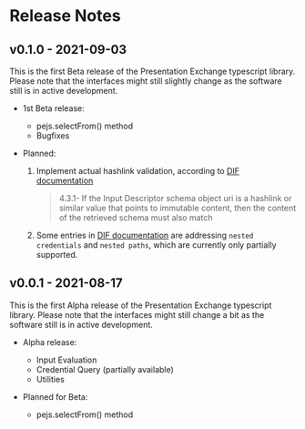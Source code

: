 # Release Notes

## v0.1.0 - 2021-09-03
This is the first Beta release of the Presentation Exchange typescript library. Please note that the interfaces might still slightly change as the software still is in active development.

- 1st Beta release:
  * pejs.selectFrom() method
  * Bugfixes


- Planned:
  1. Implement actual hashlink validation, according to [DIF documentation](https://identity.foundation/presentation-exchange/#input-evaluation)
  
     >4.3.1- If the Input Descriptor schema object uri is a hashlink or similar value that points to immutable content, then the content of the retrieved schema must also match
  2. Some entries in [DIF documentation](https://identity.foundation/presentation-exchange/#input-evaluation) are addressing `nested credentials` and `nested paths`, which are currently only partially supported.




## v0.0.1 - 2021-08-17
This is the first Alpha release of the Presentation Exchange typescript library. Please note that the interfaces might still change a bit as the software still is in active development.

- Alpha release:
  * Input Evaluation
  * Credential Query (partially available)
  * Utilities

- Planned for Beta:
  * pejs.selectFrom() method

